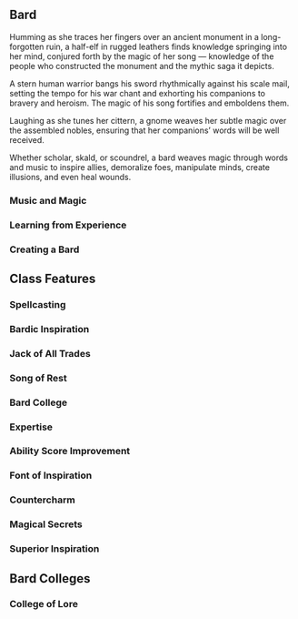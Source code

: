 ## <a name="bard">Bard</a>

Humming as she traces her fingers over an ancient monument in a long-forgotten ruin, a half-elf in rugged leathers finds knowledge springing into her mind, conjured forth by the magic of her song — knowledge of the people who constructed the monument and the mythic saga it depicts.

A stern human warrior bangs his sword rhythmically against his scale mail, setting the tempo for his war chant and exhorting his companions to bravery and heroism. The magic of his song fortifies and emboldens them.

Laughing as she tunes her cittern, a gnome weaves her subtle magic over the assembled nobles, ensuring that her companions’ words will be well received.

Whether scholar, skald, or scoundrel, a bard weaves magic through words and music to inspire allies, demoralize foes, manipulate minds, create illusions, and even heal wounds.

### Music and Magic

### Learning from Experience

### Creating a Bard

## Class Features

### Spellcasting

### Bardic Inspiration

### Jack of All Trades

### Song of Rest

### Bard College

### Expertise

### Ability Score Improvement

### Font of Inspiration

### Countercharm

### Magical Secrets

### Superior Inspiration

## Bard Colleges

### College of Lore